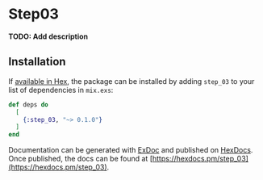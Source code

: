 # Step03

**TODO: Add description**

## Installation

If [available in Hex](https://hex.pm/docs/publish), the package can be installed
by adding `step_03` to your list of dependencies in `mix.exs`:

```elixir
def deps do
  [
    {:step_03, "~> 0.1.0"}
  ]
end
```

Documentation can be generated with [ExDoc](https://github.com/elixir-lang/ex_doc)
and published on [HexDocs](https://hexdocs.pm). Once published, the docs can
be found at [https://hexdocs.pm/step_03](https://hexdocs.pm/step_03).

